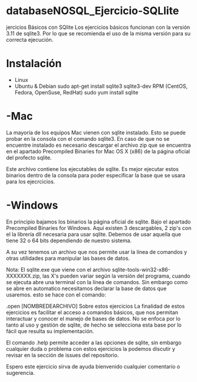 # databaseNOSQL_Ejercicio-SQLlite
jercicios Básicos con SQlite
Los ejercicios básicos funcionan con la versión 3.11 de sqlite3. Por lo que se recomienda el uso de la misma versión para su correcta ejecución.

# Instalación
- Linux
- Ubuntu & Debian
sudo apt-get install sqlite3 sqlite3-dev
RPM (CentOS, Fedora, OpenSuse, RedHat)
sudo yum install sqlite
# -Mac
La mayoría de los equipos Mac vienen con sqlite instalado. Esto se puede probar en la consola con el comando sqlite3. En caso de que no se encuentre instalado es necesario descargar el archivo zip que se encuentra en el apartado Precompiled Binaries for Mac OS X (x86) de la página oficial del profecto sqlite.

Este archivo contiene los ejecutables de sqlite. Es mejor ejecutar estos binarios dentro de la consola para poder especificar la base que se usara para los ejecrcicios.

# -Windows
En principio bajamos los binarios la página oficial de sqlite. Bajo el apartado Precompiled Binaries for Windows. Aquí existen 3 descargables, 2 zip's con el la librería dll necesaria para usar sqlite. Debemos de usar aquella que tiene 32 o 64 bits dependiendo de nuestro sistema.

A su vez tenemos un archivo que nos permite usar la línea de comandos y otras utilidades para manipular las bases de datos.

Nota: El sqlite.exe que viene con el archivo sqlite-tools-win32-x86-XXXXXXX.zip, las X's pueden variar según la versión del programa, cuando se ejecuta abre una terminal con la línea de comandos. Sin embargo como se abre en automatico necesitamos declarar la base de datos que usaremos. esto se hace con el comando:

.open [NOMBREDEARCHIVO]
Sobre estos ejercicios
La finalidad de estos ejercicios es facilitar el acceso a comandos básicos, que nos permitan interactuar y conocer el manejo de bases de datos. No se enfoca por lo tanto al uso y gestión de sqlite, de hecho se selecciona esta base por lo fácil que resulta su implementación.

El comando .help permite acceder a las opciones de sqlite, sin embargo cualquier duda o problema con estos ejercicios la podemos discutir y revisar en la sección de issues del repositorio.

Espero este ejercicio sirva de ayuda bienvenido cualquier comentario o sugerencia.
